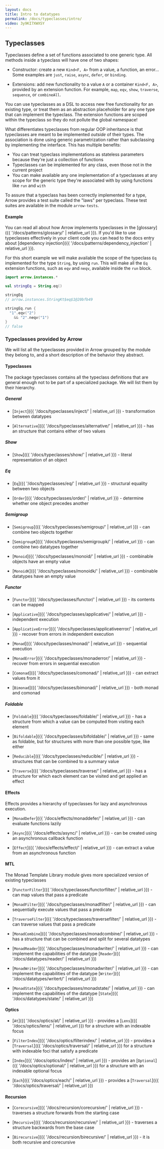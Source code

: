 ```yaml
---
layout: docs
title: Intro to datatypes
permalink: /docs/typeclasses/intro/
video: 3y9KI7XWXSY
---
```


## Typeclasses

Typeclasses define a set of functions associated to one generic type.
All methods inside a typeclass will have one of two shapes:

* Constructor: create a new `Kind<F, A>` from a value, a function, an error... Some examples are `just`, `raise`, `async`, `defer`, or `binding`.

* Extensions: add new functionality to a value `A` or a container `Kind<F, A>`, provided by an extension function. For example, `map`, `eqv`, `show`, `traverse`, `sequence`, or `combineAll`.

You can use typeclasses as a DSL to access new free functionality for an existing type,
or treat them as an abstraction placeholder for any one type that can implement the typeclass.
The extension functions are scoped within the typeclass so they do not pollute the global namespace!

What differentiates typeclasses from regular OOP inheritance is that typeclasses are meant to be implemented *outside* of their types.
The association is done using generic parametrization rather than subclassing by implementing the interface. This has multiple benefits:

* You can treat typeclass implementations as stateless parameters because they're just a collection of functions
* Typeclasses can be implemented for any class, even those not in the current project
* You can make available any one implementation of a typeclasses at any scope for the generic type they're associated with by using functions like `run` and `with`

To assure that a typeclass has been correctly implemented for a type, Arrow provides a test suite called the "laws" per typeclass.
These test suites are available in the module `arrow-tests`.

#### Example

You can read all about how Arrow implements typeclasses in the [glossary]({{ '/docs/patterns/glossary/' | relative_url }}).
If you'd like to use typeclasses effectively in your client code you can head to the docs entry about [dependency injection]({{ '/docs/patterns/dependency_injection' | relative_url }}).

For this short example we will make available the scope of the typeclass `Eq` implemented for the type `String`, by using `run`.
This will make all the `Eq` extension functions, such as `eqv` and `neqv`, available inside the `run` block.

```kotlin
import arrow.instances.*

val stringEq = String.eq()

stringEq
// arrow.instances.StringKt$eq$1@20bfb49
```

```kotlin
stringEq.run {
  "1".eqv("2")
    && "2".neqv("1")
}
// false
```

### Typeclasses provided by Arrow

We will list all the typeclasses provided in Arrow grouped by the module they belong to, and a short description of the behavior they abstract.

#### Typeclasses

The package typeclasses contains all the typeclass definitions that are general enough not to be part of a specialized package.
We will list them by their hierarchy.

##### General

- [`Inject`]({{ '/docs/typeclasses/inject/' | relative_url }}) - transformation between datatypes

- [`Alternative`]({{ '/docs/typeclasses/alternative/' | relative_url }}) - has an structure that contains either of two values

##### Show

- [`Show`]({{ '/docs/typeclasses/show/' | relative_url }}) - literal representation of an object

##### Eq

- [`Eq`]({{ '/docs/typeclasses/eq/' | relative_url }}) - structural equality between two objects

- [`Order`]({{ '/docs/typeclasses/order/' | relative_url }}) -  determine whether one object precedes another

##### Semigroup

- [`Semigroup`]({{ '/docs/typeclasses/semigroup/' | relative_url }}) - can combine two objects together

- [`SemigroupK`]({{ '/docs/typeclasses/semigroupk/' | relative_url }}) - can combine two datatypes together

- [`Monoid`]({{ '/docs/typeclasses/monoid/' | relative_url }}) - combinable objects have an empty value

- [`MonoidK`]({{ '/docs/typeclasses/monoidk/' | relative_url }}) - combinable datatypes have an empty value

##### Functor

- [`Functor`]({{ '/docs/typeclasses/functor/' | relative_url }}) - its contents can be mapped

- [`Applicative`]({{ '/docs/typeclasses/applicative/' | relative_url }}) - independent execution

- [`ApplicativeError`]({{ '/docs/typeclasses/applicativeerror/' | relative_url }}) - recover from errors in independent execution

- [`Monad`]({{ '/docs/typeclasses/monad/' | relative_url }}) - sequential execution

- [`MonadError`]({{ '/docs/typeclasses/monaderror/' | relative_url }}) - recover from errors in sequential execution

- [`Comonad`]({{ '/docs/typeclasses/comonad/' | relative_url }}) - can extract values from it

- [`Bimonad`]({{ '/docs/typeclasses/bimonad/' | relative_url }}) - both monad and comonad

##### Foldable

- [`Foldable`]({{ '/docs/typeclasses/foldable/' | relative_url }}) - has a structure from which a value can be computed from visiting each element

- [`Bifoldable`]({{ '/docs/typeclasses/bifoldable/' | relative_url }}) - same as foldable, but for structures with more than one possible type, like either

- [`Reducible`]({{ '/docs/typeclasses/reducible/' | relative_url }}) - structures that can be combined to a summary value

- [`Traverse`]({{ '/docs/typeclasses/traverse/' | relative_url }}) - has a structure for which each element can be visited and get applied an effect

#### Effects

Effects provides a hierarchy of typeclasses for lazy and asynchronous execution.

- [`MonadDefer`]({{ '/docs/effects/monaddefer/' | relative_url }}) - can evaluate functions lazily

- [`Async`]({{ '/docs/effects/async/' | relative_url }}) - can be created using an asynchronous callback function

- [`Effect`]({{ '/docs/effects/effect/' | relative_url }}) - can extract a value from an asynchronous function

#### MTL

The Monad Template Library module gives more specialized version of existing typeclasses

- [`FunctorFilter`]({{ '/docs/typeclasses/functorfilter/' | relative_url }}) - can map values that pass a predicate

- [`MonadFilter`]({{ '/docs/typeclasses/monadfilter/' | relative_url }}) - can sequentially execute values that pass a predicate

- [`TraverseFilter`]({{ '/docs/typeclasses/traversefilter/' | relative_url }}) - can traverse values that pass a predicate

- [`MonadCombine`]({{ '/docs/typeclasses/monadcombine/' | relative_url }}) - has a structure that can be combined and split for several datatypes

- [`MonadReader`]({{ '/docs/typeclasses/monadwriter/' | relative_url }}) - can implement the capabilities of the datatype [`Reader`]({{ '/docs/datatypes/reader/' | relative_url }})

- [`MonadWriter`]({{ '/docs/typeclasses/monadwriter/' | relative_url }}) - can implement the capabilities of the datatype [`Writer`]({{ '/docs/datatypes/writert/' | relative_url }})

- [`MonadState`]({{ '/docs/typeclasses/monadstate/' | relative_url }}) - can implement the capabilities of the datatype [`State`]({{ '/docs/datatypes/state/' | relative_url }})

#### Optics

- [`At`]({{ '/docs/optics/at/' | relative_url }}) - provides a [`Lens`]({{ '/docs/optics/lens/' | relative_url }}) for a structure with an indexable focus

- [`FilterIndex`]({{ '/docs/optics/filterindex/' | relative_url }}) - provides a [`Traversal`]({{ '/docs/optics/traversal/' | relative_url }}) for a structure with indexable foci that satisfy a predicate

- [`Index`]({{ '/docs/optics/index/' | relative_url }}) - provides an [`Optional`]({{ '/docs/optics/optional/' | relative_url }}) for a structure with an indexable optional focus

- [`Each`]({{ '/docs/optics/each/' | relative_url }}) - provides a [`Traversal`]({{ '/docs/optics/traversal/' | relative_url }})

#### Recursion

- [`Corecursive`]({{ '/docs/recursion/corecursive/' | relative_url }}) - traverses a structure forwards from the starting case

- [`Recursive`]({{ '/docs/recursion/recursive/' | relative_url }}) - traverses a structure backwards from the base case

- [`Birecursive`]({{ '/docs/recursion/birecursive/' | relative_url }}) - it is both recursive and corecursive
